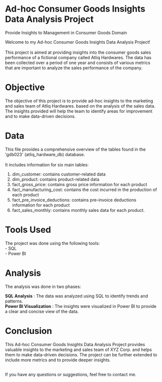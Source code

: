 # Ad-hoc Consumer Goods Insights Data Analysis Project
Provide Insights to Management in Consumer Goods Domain

Welcome to my Ad-hoc Consumer Goods Insights Data Analysis Project! <br>
<br>
This project is aimed at providing insights into the consumer goods sales performance of a fictional company called Atliq Hardwares. The data has been collected over a period of one year and consists of various metrics that are important to analyze the sales performance of the company.

<h1> Objective </h1>  
The objective of this project is to provide ad-hoc insights to the marketing and sales team of Atliq Hardwares. based on the analysis of the sales data. The insights provided will help the team to identify areas for improvement and to make data-driven decisions.

<h1> Data </h1> 
This file provides a comprehensive overview of the tables found in the 'gdb023' (atliq_hardware_db) database. <br>
<br>
It includes information for six main tables:<br>

1. dim_customer: contains customer-related data
2. dim_product: contains product-related data
3. fact_gross_price: contains gross price information for each product
4. fact_manufacturing_cost: contains the cost incurred in the production of each product
5. fact_pre_invoice_deductions: contains pre-invoice deductions information for each product
6. fact_sales_monthly: contains monthly sales data for each product.

<h1> Tools Used </h1> 
The project was done using the following tools:<br>
- SQL<br>
- Power BI<br>

<h1> Analysis </h1>
The analysis was done in two phases:<br>

**SQL Analysis** : The data was analyzed using SQL to identify trends and patterns.<br>
**Power BI Visualization** : The insights were visualized in Power BI to provide a clear and concise view of the data.

<h1> Conclusion </h1>
This Ad-hoc Consumer Goods Insights Data Analysis Project provides valuable insights to the marketing and sales team of XYZ Corp. and helps them to make data-driven decisions. The project can be further extended to include more metrics and to provide deeper insights.<br>
<br>

If you have any questions or suggestions, feel free to contact me.

